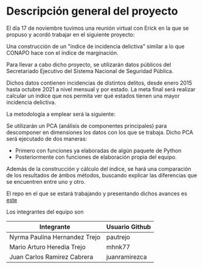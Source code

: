 # Descripción general del proyecto

El día 17 de noviembre tuvimos una reunión virtual con Erick en la que se propuso y acordó trabajar en el siguiente proyecto:

Una construcción de un "índice de incidencia delictiva" similar a lo que CONAPO hace con el índice de marginación.

Para llevar a cabo dicho proyecto, se utilizarán datos públicos del Secretariado Ejecutivo del Sistema Nacional de Seguridad Pública.

Dichos datos contienen incidencias de distintos delitos, desde enero 2015 hasta octubre 2021 a nivel mensual y por estado. La meta final será realizar calcular un índice que nos permita ver qué estados tienen una mayor incidencia delictiva.

La metodología a emplear será la siguiente:

Se utilizarán un PCA  (análisis de componentes principales) para descomponer en dimensiones los datos con los que se trabaja. 
Dicho PCA será ejecutado de dos maneras:
 - Primero con funciones ya elaboradas de algún paquete de Python
 - Posteriormente con funciones de elaboración propia del equipo.
 
Además de la construcción y cálculo del índice, se hará una comparación de los resultados de ámbos métodos, buscando explicar las diferencias que se encuentren entre uno y otro.

El repo en el que se estará trabajando y presentando dichos avances es [este](https://github.com/mhnk77/Optim_proyecto_final)

Los integrantes del equipo son

|Integrante| Usuario Github|    
|----------|---------------|
|Nyrma Paulina Hernandez Trejo| pautrejo     |
|Mario Arturo Heredia Trejo| mhnk77     |
|Juan Carlos Ramirez Cabrera| juanramirezca |

